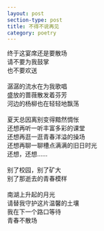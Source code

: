 ```yaml
---
layout: post
section-type: post
title: 不得不说再见
category: poetry
---
```


终于这宴席还是要散场<br>
请不要为我鼓掌<br>
也不要欢送<br>
<br>
潺潺的流水在为我歌唱<br>
盛放的蔷薇散发着芬芳<br>
河边的杨柳也在轻轻地飘荡<br>
<br>
夏天总因离别变得黯然惆怅<br>
还想再听一听丰富多彩的课堂<br>
还想再逛一逛青春洋溢的操场<br>
还想再聊一聊槽点满满的旧日时光<br>
还想，还想……<br>
<br>
别了校园，别了矿大<br>
别了那逝去的青春模样<br>
<br>
南湖上升起的月光<br>
请替我守护这片温馨的土壤<br>
我在下一个路口等待<br>
青春不散场<br>